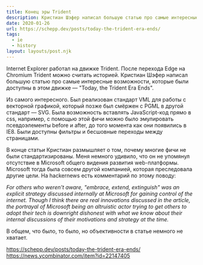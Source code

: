 ```yaml
---
title: Конец эры Trident
description: Кристиан Шэфер написал большую статью про самые интересные возможности, которые были доступны в Trident - движке Internet Explorer
date: 2020-01-26
url: https://schepp.dev/posts/today-the-trident-era-ends/
tags:
  - ie
  - history
layout: layouts/post.njk
---
```

Internet Explorer работал на движке Trident. После перехода Edge на Chromium Trident можно считать историей. Кристиан Шэфер написал большую статью про самые интересные возможности, которые были доступны в этом движке — "Today, the Trident Era Ends".

Из самого интересного. Был реализован стандарт VML для работы с векторной графикой, который позже был смёржен c PGML в другой стандарт — SVG. Была возможность вставлять JavaScript-код прямо в css, например, с помощью этой фичи можно было эмулировать псевдоэлементы before и after, до того момента как они появились в IE8. Были доступны фильтры и бесшовные переходы между страницами.

В конце статьи Кристиан размышляет о том, почему многие фичи не были стандартизированы. Меня немного удивило, что он не упомянул отсутствие в Microsoft общего видения развития web-платформы. Microsoft тогда была совсем другой компанией, которая преследовала другие цели. На hackernews есть комментарий по этому поводу:

_For others who weren't aware, "embrace, extend, extinguish" was an explicit strategy discussed internally at Microsoft for gaining control of the internet. Though I think there are real innovations discussed in the article, the portrayal of Microsoft being an altruistic actor trying to get others to adopt their tech is downright dishonest with what we know about their internal discussions of their motivations and strategy at the time._

В общем, что было, то было, но объективности в статье немного не хватает.

https://schepp.dev/posts/today-the-trident-era-ends/
https://news.ycombinator.com/item?id=22147405
